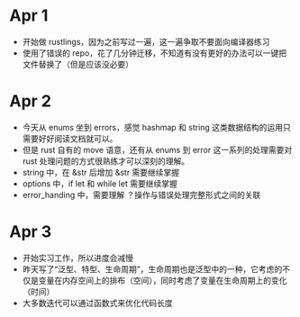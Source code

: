 # Apr 1
- 开始做 rustlings，因为之前写过一遍，这一遍争取不要面向编译器练习
- 使用了错误的 repo，花了几分钟迁移，不知道有没有更好的办法可以一键把文件替换了（但是应该没必要）

# Apr 2
- 今天从 enums 坐到 errors，感觉 hashmap 和 string 这类数据结构的运用只需要好好阅读文档就可以。
- 但是 rust 自有的 move 语意，还有从 enums 到 error 这一系列的处理需要对 rust 处理问题的方式很熟练才可以深刻的理解。
- string 中，在 &str 后增加 &str 需要继续掌握
- options 中，if let 和 while let 需要继续掌握
- error_handing 中，需要理解 ？操作与错误处理完整形式之间的关联

# Apr 3
- 开始实习工作，所以进度会减慢
- 昨天写了“泛型、特型、生命周期”，生命周期也是泛型中的一种，它考虑的不仅是变量在内存空间上的排布（空间），同时考虑了变量在生命周期上的变化（时间）
- 大多数迭代可以通过函数式来优化代码长度